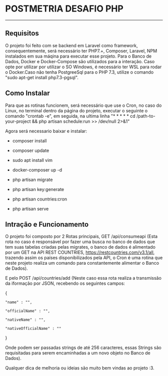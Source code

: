 <h1> POSTMETRIA DESAFIO PHP </h1>

<hr>
<h2> Requisitos </h2>

O projeto foi feito com se backend em Laravel como framework, consequentemente, será necessário ter PHP7.+, Composer, Laravel, NPM instalados em sua máqina para executar esse projeto. Para o Banco de Dados, Docker e Docker-Compose são utilizados para a interação. Caso opte por utilizar por utilizar o SO Windows, é necessário ter WSL para rodar o Docker.Caso não tenha PostgreeSql para o PHP 7.3, utilize o comando "sudo apt-get install php7.3-pgsql".

<h2> Como Instalar </h2>

Para que as rotinas funcionem, será necessário que use o Cron, no caso do Linux, no terminal dentro da página do projeto, executar o seguinte o comando "crontab -e", em seguida, na ultima linha "* * * * * cd /path-to-your-project && php artisan schedule:run >> /dev/null 2>&1"

Agora será necessario baixar e instalar: 

* composer install

* composer update

* sudo apt install vim 

* docker-composer up -d

* php artisan migrate

* php artisan key:generate

* php artisan countries:cron

* php artisan serve

<h2> Intração e Funcionamento </h2>

O projeto foi composto por 2 Rotas principais, GET /api/consumeapi (Esta rota no caso é responsável por fazer uma busca no banco de dados que tem suas tabelas criadas pelas migrates, o banco de dados é alimentado por um GET na API REST COUNTRIES, https://restcountries.com/v3.1/all, trazendo assim os países disponibilizados pela API, o Cron é uma rotina que neste projeto realiza um comando para constantemente alimentar o Banco de Dados). 

E pelo POST /api/countries/add (Neste caso essa rota realiza a transmissão da iformação por JSON, recebendo os seguintes campos:

{
	
    "name" : "",
    
	"officialName" : "",
    
	"nativeName" : "",
    
	"nativeOfficialName" : ""	
    
}

Onde podem ser passadas strings de até 256 caracteres, essas Strings são requisitadas para serem encaminhadas a um novo objeto no Banco de Dados).

Qualquer dica de melhoria ou ideias são muito bem vindas ao projeto :3.
